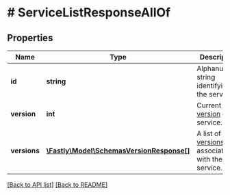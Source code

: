 # # ServiceListResponseAllOf

## Properties

Name | Type | Description | Notes
------------ | ------------- | ------------- | -------------
**id** | **string** | Alphanumeric string identifying the service. | [optional] [readonly] 
**version** | **int** | Current [version](/reference/api/services/version/) of the service. | [optional] 
**versions** | [**\Fastly\Model\SchemasVersionResponse[]**](SchemasVersionResponse.md) | A list of [versions](/reference/api/services/version/) associated with the service. | [optional] 


[[Back to API list]](../../README.md#endpoints) [[Back to README]](../../README.md)
